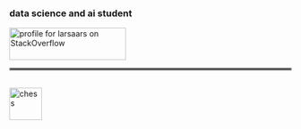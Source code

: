 ### data science and ai student
<a href="https://stackoverflow.com/users/5899585/larsaars"><img src="https://stackexchange.com/users/flair/7799666.png" width="208" height="58" alt="profile for larsaars on StackOverflow" title="profile for larsaars on StackOverflow" /></a>
<br>
<hr style="border:2px solid gray"> </hr>
<br>
<a href="https://chess-45a81.web.app/#/"><img src="https://chess-45a81.web.app/favicon.png" width="58" height="58" alt="chess" title="chess" /></a>
